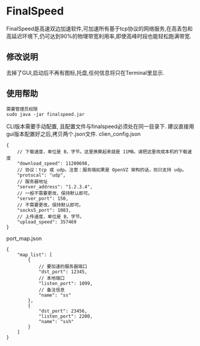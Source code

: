 # FinalSpeed
FinalSpeed是高速双边加速软件,可加速所有基于tcp协议的网络服务,在高丢包和高延迟环境下,仍可达到90%的物理带宽利用率,即使高峰时段也能轻松跑满带宽.

## 修改说明
去掉了GUI,启动后不再有图标,托盘,任何信息将只在Terminal里显示.

## 使用帮助
```
需要管理员权限
sudo java -jar finalspeed.jar
```

CLI版本需要手动配置, 且配置文件与finalspeed必须处在同一目录下.
建议直接用gui版本配置好之后,拷贝两个.json文件.
clien_config.json
```
{
    // 下载速度，单位是 B，字节。这里换算起来就是 11MB。请把这里改成本机的下载速度
    "download_speed": 11200698, 
    // 协议：tcp 或 udp。注意：服务端如果是 OpenVZ 架构的话，则只支持 udp。
    "protocal": "udp", 
    // 服务器地址
    "server_address": "1.2.3.4", 
    // 一般不需要更改，保持默认即可。
    "server_port": 150, 
    // 不需要更改，保持默认即可。
    "socks5_port": 1083, 
    // 上传速度，单位是 B，字节。
    "upload_speed": 357469
}
```
port_map.json
```
{
    "map_list": [
        {
            // 要加速的服务器端口
            "dst_port": 12345, 
            // 本地端口
            "listen_port": 1099, 
            // 备注信息
            "name": "ss"
        }, 
        {
            "dst_port": 23456, 
            "listen_port": 2200, 
            "name": "ssh"
        }
    ]
}
```
